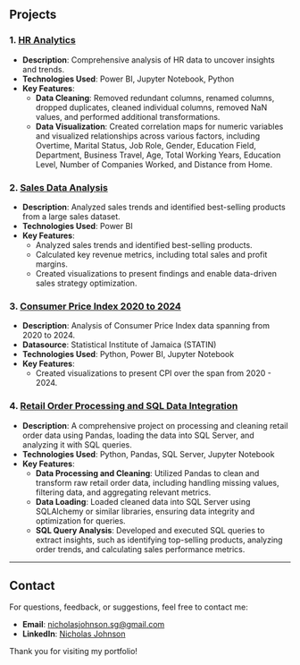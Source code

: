 
## Projects

### 1. [HR Analytics](link-to-project-1)
- **Description**: Comprehensive analysis of HR data to uncover insights and trends.
- **Technologies Used**: Power BI, Jupyter Notebook, Python 
- **Key Features**:
  - **Data Cleaning**: Removed redundant columns, renamed columns, dropped duplicates, cleaned individual columns, removed NaN values, and performed additional transformations.
  - **Data Visualization**: Created correlation maps for numeric variables and visualized relationships across various factors, including Overtime, Marital Status, Job Role, Gender, Education Field, Department, Business Travel, Age, Total Working Years, Education Level, Number of Companies Worked, and Distance from Home.

### 2. [Sales Data Analysis](link-to-project-2)
- **Description**: Analyzed sales trends and identified best-selling products from a large sales dataset.
- **Technologies Used**: Power BI
- **Key Features**:
  - Analyzed sales trends and identified best-selling products.
  - Calculated key revenue metrics, including total sales and profit margins.
  - Created visualizations to present findings and enable data-driven sales strategy optimization.

### 3. [Consumer Price Index 2020 to 2024](link-to-project-3)
- **Description**: Analysis of Consumer Price Index data spanning from 2020 to 2024.
- **Datasource**: Statistical Institute of Jamaica (STATIN)
- **Technologies Used**: Python, Power BI, Jupyter Notebook
- **Key Features**:
  - Created visualizations to present CPI over the span from 2020 - 2024.

### 4. [Retail Order Processing and SQL Data Integration](link-to-project-4)
- **Description**: A comprehensive project on processing and cleaning retail order data using Pandas, loading the data into SQL Server, and analyzing it with SQL queries.
- **Technologies Used**: Python, Pandas, SQL Server, Jupyter Notebook
- **Key Features**:
  - **Data Processing and Cleaning**: Utilized Pandas to clean and transform raw retail order data, including handling missing values, filtering data, and aggregating relevant metrics.
  - **Data Loading**: Loaded cleaned data into SQL Server using SQLAlchemy or similar libraries, ensuring data integrity and optimization for queries.
  - **SQL Query Analysis**: Developed and executed SQL queries to extract insights, such as identifying top-selling products, analyzing order trends, and calculating sales performance metrics.

---

## Contact
For questions, feedback, or suggestions, feel free to contact me:

- **Email**: nicholasjohnson.sg@gmail.com
- **LinkedIn**: [Nicholas Johnson](https://www.linkedin.com/in/nicholas-johnson-8a5425268/)

Thank you for visiting my portfolio!

